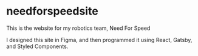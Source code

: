 # needforspeedsite
This is the website for my robotics team, Need For Speed

I designed this site in Figma, and then programmed it using React, Gatsby, and Styled Components.
